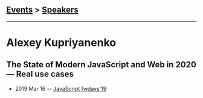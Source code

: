 ## [Events](../README.md) > [Speakers](../speakers.md)
---

# Alexey Kupriyanenko

## The State of Modern JavaScript and Web in 2020 — Real use cases
- 2019 Mar 16 -- [JavaScript fwdays&#39;19](https://fwdays.com/en/event/js-fwdays-2019/review/the-state-of-modern-js-and-web-in-2020)    
